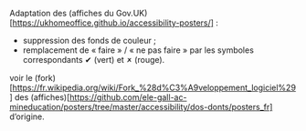 Adaptation des (affiches du Gov.UK)[https://ukhomeoffice.github.io/accessibility-posters/] :
* suppression des fonds de couleur ;
* remplacement de « faire » / « ne pas faire » par les symboles correspondants ✔ (vert) et 🗶 (rouge).

voir le (fork)[https://fr.wikipedia.org/wiki/Fork_%28d%C3%A9veloppement_logiciel%29] des (affiches)[https://github.com/ele-gall-ac-mineducation/posters/tree/master/accessibility/dos-donts/posters_fr] d’origine.
